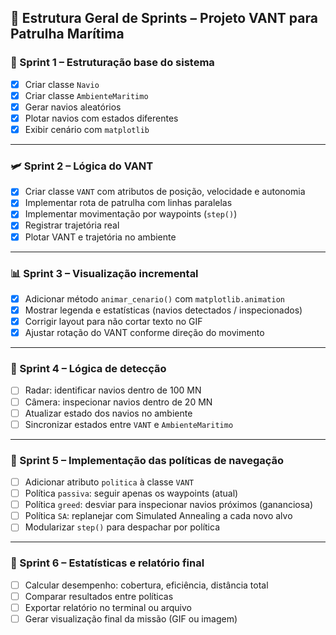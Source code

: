 ## 🚀 Estrutura Geral de Sprints – Projeto VANT para Patrulha Marítima

### 🧭 Sprint 1 – Estruturação base do sistema
- [x] Criar classe `Navio`
- [x] Criar classe `AmbienteMaritimo`
- [x] Gerar navios aleatórios
- [x] Plotar navios com estados diferentes
- [x] Exibir cenário com `matplotlib`

---

### 🛩 Sprint 2 – Lógica do VANT
- [x] Criar classe `VANT` com atributos de posição, velocidade e autonomia
- [x] Implementar rota de patrulha com linhas paralelas
- [x] Implementar movimentação por waypoints (`step()`)
- [x] Registrar trajetória real
- [x] Plotar VANT e trajetória no ambiente

---

### 📊 Sprint 3 – Visualização incremental
- [x] Adicionar método `animar_cenario()` com `matplotlib.animation`
- [x] Mostrar legenda e estatísticas (navios detectados / inspecionados)
- [x] Corrigir layout para não cortar texto no GIF
- [x] Ajustar rotação do VANT conforme direção do movimento

---

### 🧠 Sprint 4 – Lógica de detecção
- [ ] Radar: identificar navios dentro de 100 MN
- [ ] Câmera: inspecionar navios dentro de 20 MN
- [ ] Atualizar estado dos navios no ambiente
- [ ] Sincronizar estados entre `VANT` e `AmbienteMaritimo`

---

### 🧭 Sprint 5 – Implementação das políticas de navegação
- [ ] Adicionar atributo `politica` à classe `VANT`
- [ ] Política `passiva`: seguir apenas os waypoints (atual)
- [ ] Política `greed`: desviar para inspecionar navios próximos (gananciosa)
- [ ] Política `SA`: replanejar com Simulated Annealing a cada novo alvo
- [ ] Modularizar `step()` para despachar por política

---

### 🧪 Sprint 6 – Estatísticas e relatório final
- [ ] Calcular desempenho: cobertura, eficiência, distância total
- [ ] Comparar resultados entre políticas
- [ ] Exportar relatório no terminal ou arquivo
- [ ] Gerar visualização final da missão (GIF ou imagem)
